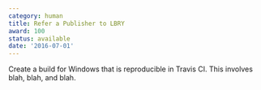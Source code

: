 ```yaml
---
category: human
title: Refer a Publisher to LBRY
award: 100
status: available
date: '2016-07-01'
---
```


Create a build for Windows that is reproducible in Travis CI. This involves blah, blah, and blah.